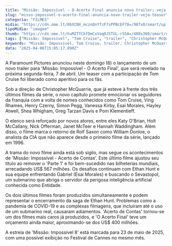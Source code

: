 ```yaml
---
title: "Missão: Impossível - O Acerto Final anuncia novo trailer; veja teaser"
slug: "misso-impossvel-o-acerto-final-anuncia-novo-trailer-veja-teaser"
categoria: "FILMES"
midia: "https://cdn.ome.lt/0bXCNX_mcznQnYfzF7sPPBcEF78=/987x0/smart/uploads/conteudo/fotos/missaoimpossivel8.jpg"
tipoMidia: "imagem"
thumb: "https://cdn.ome.lt/huM2TfCkfDmCxVaq0JSTUL-rS5A=/480x360/smart/extras/conteudos/missaoimpossivel8.jpg"
tags: ["Missão: Impossível", "Tom Cruise", "trailer", "Christopher McQuarrie", "Paramount Pictures", "franquia de ação", "estreia 2025", "Festival de Cannes"]
keywords: "Missão: Impossível, Tom Cruise, trailer, Christopher McQuarrie, Paramount Pictures, franquia de ação, estreia 2025, Festival de Cannes"
data: "2025-04-06T15:05:17.090Z"
---
```


A Paramount Pictures anunciou neste domingo (6) o lançamento de um novo trailer para 'Missão: Impossível - O Acerto Final', que será revelado na próxima segunda-feira, 7 de abril. Um teaser com a participação de Tom Cruise foi liberado como aperitivo para os fãs.

Sob a direção de Christopher McQuarrie, que já esteve à frente dos três últimos filmes da série, o novo capítulo promete emocionar os seguidores da franquia com a volta de nomes conhecidos como Tom Cruise, Ving Rhames, Henry Czerny, Simon Pegg, Vanessa Kirby, Esai Morales, Hayley Atwell, Shea Whigham, Greg Tarzan Davis e Pom Klementieff.

O elenco será reforçado por novos atores, entre eles Katy O'Brian, Holt McCallany, Nick Offerman, Janet McTeer e Hannah Waddingham. Além disso, o filme marca o retorno de Rolf Saxon como William Donloe, o analista da CIA que não aparece desde o primeiro filme da série, lançado em 1996.

A trama do novo filme ainda está sob sigilo, mas segue os acontecimentos de 'Missão: Impossível - Acerto de Contas'. Este último filme ajustou seu título ao remover o 'Parte 1' e foi bem-sucedido nas bilheterias mundiais, arrecadando US$ 567 milhões. Os desafios continuam com Ethan Hunt e sua equipe enfrentando Gabriel (Esai Morales) e buscando o Sevastopol, um submarino que abriga o servidor da perigosa inteligência artificial conhecida como Entidade.

Os dois últimos filmes foram produzidos simultaneamente e podem representar o encerramento da saga de Ethan Hunt. Problemas como a pandemia de COVID-19 e as complexas filmagens, que incluíram até o uso de um submarino real, causaram adiamentos. 'Acerto de Contas' tornou-se um dos filmes mais caros já produzidos, e 'O Acerto Final' teve um orçamento ainda maior, aproximando-se dos US$ 400 milhões.

A estreia de 'Missão: Impossível 8' está marcada para 23 de maio de 2025, com uma possível exibição no Festival de Cannes no mesmo mês.
